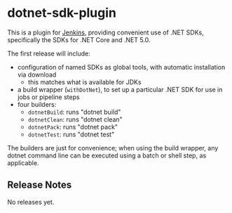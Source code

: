 # dotnet-sdk-plugin

This is a plugin for [Jenkins](https://www.jenkins.io), providing convenient use of .NET SDKs,
specifically the SDKs for .NET Core and .NET 5.0.

The first release will include:
- configuration of named SDKs as global tools, with automatic installation via download
  - this matches what is available for JDKs
- a build wrapper (`withDotNet`), to set up a particular .NET SDK for use in jobs or pipeline steps
- four builders:
  - `dotnetBuild`: runs "dotnet build"
  - `dotnetClean`: runs "dotnet clean"
  - `dotnetPack`: runs "dotnet pack"
  - `dotnetTest`: runs "dotnet test"

The builders are just for convenience; when using the build wrapper, any dotnet command line can
be executed using a batch or shell step, as applicable.


## Release Notes

No releases yet.
